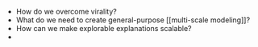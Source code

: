 - How do we overcome virality?
- What do we need to create general-purpose [[multi-scale modeling]]?
- How can we make explorable explanations scalable?
-